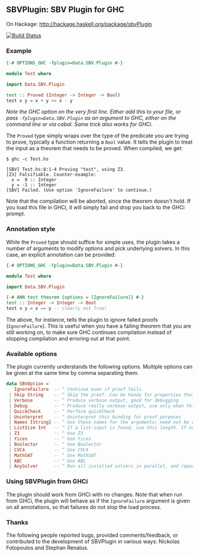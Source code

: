 ## SBVPlugin: SBV Plugin for GHC

On Hackage: http://hackage.haskell.org/package/sbvPlugin

[![Build Status](http://img.shields.io/travis/LeventErkok/sbvPlugin.svg?label=Build)](http://travis-ci.com/LeventErkok/sbvPlugin)

### Example

```haskell
{-# OPTIONS_GHC -fplugin=Data.SBV.Plugin #-}

module Test where

import Data.SBV.Plugin

test :: Proved (Integer -> Integer -> Bool)
test x y = x + y >= x - y
```

*Note the GHC option on the very first line. Either add this to your file, or pass `-fplugin=Data.SBV.Plugin` as an
argument to GHC, either on the command line or via cabal. Same trick also works for GHCi.*

The `Proved` type simply wraps over the type of the predicate you are trying to prove, typically a function
returning a `Bool` value. It tells the plugin to treat the input as a theorem that needs to be proved.
When compiled, we get:

```
$ ghc -c Test.hs

[SBV] Test.hs:8:1-4 Proving "test", using Z3.
[Z3] Falsifiable. Counter-example:
  x =  0 :: Integer
  y = -1 :: Integer
[SBV] Failed. (Use option 'IgnoreFailure' to continue.)
```

Note that the compilation will be aborted, since the theorem doesn't hold. If you load this file in GHCi, it will simply
fail and drop you back to the GHCi prompt.

### Annotation style
While the `Proved` type should suffice for simple uses, the plugin takes a number of arguments to modify
options and pick underlying solvers. In this case, an explicit annotation can be provided:

```haskell
{-# OPTIONS_GHC -fplugin=Data.SBV.Plugin #-}

module Test where

import Data.SBV.Plugin

{-# ANN test theorem {options = [IgnoreFailure]} #-}
test :: Integer -> Integer -> Bool
test x y = x == y -- clearly not True!
```

The above, for instance, tells the plugin to ignore failed proofs (`IgnoreFailure`). This is useful when you
have a failing theorem that you are still working on, to make sure GHC continues compilation instead of stopping
compilation and erroring out at that point.

### Available options

The plugin currently understands the following options. Multiple options can be given at the same time 
by comma separating them.

```haskell
data SBVOption =
   IgnoreFailure  -- ^ Continue even if proof fails
 | Skip String    -- ^ Skip the proof. Can be handy for properties that we currently do not want to focus on.
 | Verbose        -- ^ Produce verbose output, good for debugging
 | Debug          -- ^ Produce really verbose output, use only when things go really wrong!
 | QuickCheck     -- ^ Perform quickCheck
 | Uninterpret    -- ^ Uninterpret this binding for proof purposes
 | Names [String] -- ^ Use these names for the arguments; need not be exhaustive
 | ListSize Int   -- ^ If a list-input is found, use this length. If not specified, we will complain!
 | Z3             -- ^ Use Z3
 | Yices          -- ^ Use Yices
 | Boolector      -- ^ Use Boolector
 | CVC4           -- ^ Use CVC4
 | MathSAT        -- ^ Use MathSAT
 | ABC            -- ^ Use ABC
 | AnySolver      -- ^ Run all installed solvers in parallel, and report the result from the first to finish
```

### Using SBVPlugin from GHCi
The plugin should work from GHCi with no changes.  Note that when run from GHCi, the plugin will
behave as if the `IgnoreFailure` argument is given on all annotations, so that failures do not stop
the load process.

### Thanks
The following people reported bugs, provided comments/feedback, or contributed to the development of SBVPlugin in
various ways: Nickolas Fotopoulos and Stephan Renatus.
